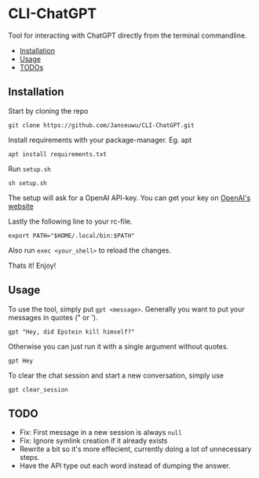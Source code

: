 # CLI-ChatGPT
Tool for interacting with ChatGPT directly from the terminal commandline.

* [Installation](#installation)
* [Usage](#usage)
* [TODOs](#todo)

## Installation
Start by cloning the repo
```
git clone https://github.com/Janseuwu/CLI-ChatGPT.git
```

Install requirements with your package-manager. Eg. apt
```
apt install requirements.txt
```

Run `setup.sh`
```
sh setup.sh
```

The setup will ask for a OpenAI API-key. You can get your key on [OpenAI's website](https://platform.openai.com/account/api-keys)

Lastly the following line to your rc-file.
```
export PATH="$HOME/.local/bin:$PATH"
```
Also run `exec <your_shell>` to reload the changes.

Thats it! Enjoy!

## Usage
To use the tool, simply put `gpt <message>`. Generally you want to put your messages in quotes (" or ').
```
gpt "Hey, did Epstein kill himself?"
```
Otherwise you can just run it with a single argument without quotes.
```
gpt Hey
```
To clear the chat session and start a new conversation, simply use
```
gpt clear_session
```

## TODO
- Fix: First message in a new session is always `null`
- Fix: Ignore symlink creation if it already exists
- Rewrite a bit so it's more effecient, currently doing a lot of unnecessary steps. 
- Have the API type out each word instead of dumping the answer.
